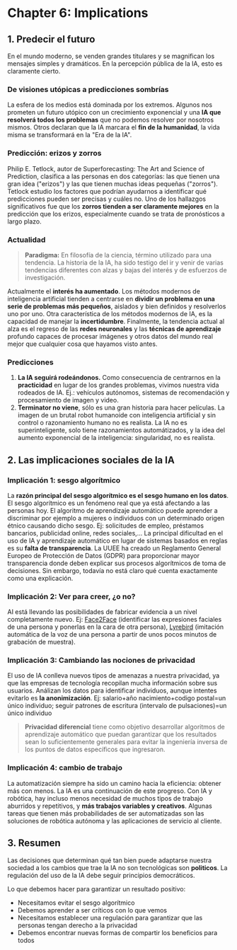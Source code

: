 # Chapter 6: Implications


## 1. Predecir el futuro
En el mundo moderno, se venden grandes titulares y se magnifican los mensajes simples y dramáticos. En la percepción pública de la IA, esto es claramente cierto. 

### De visiones utópicas a predicciones sombrías
La esfera de los medios está dominada por los extremos. Algunos nos prometen un futuro utópico con un crecimiento exponencial y una **IA que resolverá todos los problemas** que no podemos resolver por nosotros mismos. Otros declaran que la IA marcara el **fin de la humanidad**, la vida misma se transformará en la "Era de la IA".

### Predicción: erizos y zorros
Philip E. Tetlock, autor de Superforecasting: The Art and Science of Prediction, clasifica a las personas en dos categorías: las que tienen una gran idea ("erizos") y las que tienen muchas ideas pequeñas ("zorros"). Tetlock  estudio los factores que podrían ayudarnos a identificar qué predicciones pueden ser precisas y cuáles no. Uno de los hallazgos significativos fue que los  **zorros tienden a ser claramente mejores** en la predicción que los erizos, especialmente cuando se trata de pronósticos a largo plazo.

### Actualidad
> **Paradigma:** En filosofía de la ciencia, término utilizado para una tendencia. La historia de la IA, ha sido testigo del ir y venir de varias tendencias diferentes con alzas y bajas del interés y de esfuerzos de investigación. 

Actualmente el **interés ha aumentado**. Los métodos modernos de inteligencia artificial tienden a centrarse en **dividir un problema en una serie de problemas más pequeños**, aislados y bien definidos y resolverlos uno por uno. 
Otra característica de los métodos modernos de IA, es la capacidad de manejar la **incertidumbre**. 
Finalmente, la tendencia actual al alza es el regreso de las **redes neuronales** y las **técnicas de aprendizaje** profundo capaces de procesar imágenes y otros datos del mundo real mejor que cualquier cosa que hayamos visto antes.


### Predicciones

 1. **La IA seguirá rodeándonos.**
 Como consecuencia de centrarnos en la **practicidad** en lugar de los grandes problemas, vivimos
    nuestra vida rodeados de IA. Ej.: vehículos autónomos, sistemas de recomendación y procesamiento de imagen y video.
 2. **Terminator no viene**, sólo es una gran historia para hacer películas.
La imagen de un brutal robot humanoide con inteligencia artificial y sin control o razonamiento humano no es realista. La IA no es superinteligente, solo tiene razonamientos automátizados, y la idea del aumento exponencial de la inteligencia: singularidad, no es realista.


## 2. Las implicaciones sociales de la IA

### Implicación 1: sesgo algorítmico
La **razón principal del sesgo algorítmico es el sesgo humano en los datos**. El sesgo algorítmico es un fenómeno real que ya está afectando a las personas hoy. El algoritmo de aprendizaje automático puede aprender a discriminar por ejemplo a mujeres o individuos con un determinado origen étnico causando dicho sesgo.
Ej: solicitudes de empleo, préstamos bancarios, publicidad online, redes sociales,...
La principal dificultad en el uso de IA y aprendizaje automático en lugar de sistemas basados ​​en reglas es su **falta de transparencia**. La UUEE ha creado un Reglamento General Europeo de Protección de Datos (GDPR) para proporcionar mayor transparencia donde deben explicar sus procesos algorítmicos de toma de decisiones. Sin embargo, todavía no está claro qué cuenta exactamente como una explicación.

###  Implicación 2: Ver para creer, ¿o no?
AI está llevando las posibilidades de fabricar evidencia a un nivel completamente nuevo.
Ej: [Face2Face](https://www.youtube.com/watch?v=ohmajJTcpNk) (identificar las expresiones faciales de una persona y ponerlas en la cara de otra persona), [Lyrebird](https://lyrebird.ai/) (imitación automática de la voz de una persona a partir de unos pocos minutos de grabación de muestra).

### Implicación 3: Cambiando las nociones de privacidad
El uso de IA conlleva nuevos tipos de amenazas a nuestra privacidad, ya que las empresas de tecnología recopilan mucha información sobre sus usuarios. 
Análizan los datos para identificar individuos, aunque intentes evitarlo es **la anonimización**.
Ej: salario+año nacimiento+codigo postal=un único individuo; seguir patrones de escritura (intervalo de pulsaciones)=un único individuo 

> **Privacidad diferencial** tiene como objetivo desarrollar algoritmos de
> aprendizaje automático que puedan garantizar que los resultados sean
> lo suficientemente generales para evitar la ingeniería inversa de los
> puntos de datos específicos que ingresaron.

### Implicación 4: cambio de trabajo
La automatización siempre ha sido un camino hacia la eficiencia: obtener más con menos. La IA es una continuación de este progreso. Con IA y robótica, hay incluso menos necesidad de muchos tipos de trabajo aburridos y repetitivos, y **más trabajos variables y creativos**.
Algunas tareas que tienen más probabilidades de ser automatizadas son las soluciones de robótica autónoma y las aplicaciones de servicio al cliente.

## 3. Resumen
Las decisiones que determinan qué tan bien puede adaptarse nuestra sociedad a los cambios que trae la IA no son tecnológicas son **politicos**. La regulación del uso de la IA debe seguir principios democráticos.

Lo que debemos hacer para garantizar un resultado positivo:
-   Necesitamos evitar el sesgo algorítmico
-   Debemos aprender a ser críticos con lo que vemos
-   Necesitamos establecer una regulación para garantizar que las personas tengan derecho a la privacidad
-  Debemos  encontrar nuevas formas de compartir los beneficios para todos
